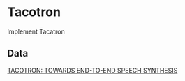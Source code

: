 # Tacotron
Implement Tacatron
## Data

[TACOTRON: TOWARDS END-TO-END SPEECH SYNTHESIS](https://arxiv.org/pdf/1703.10135.pdf)